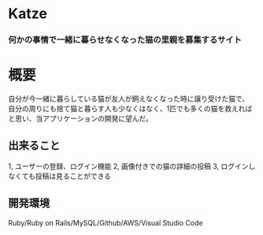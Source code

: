 # Katze
### 何かの事情で一緒に暮らせなくなった猫の里親を募集するサイト
# 概要
自分が今一緒に暮らしている猫が友人が飼えなくなった時に譲り受けた猫で、
自分の周りにも捨て猫と暮らす人も少なくはなく、1匹でも多くの猫を救えればと思い、当アプリケーションの開発に望んだ。
## 出来ること
1, ユーザーの登録、ログイン機能
2, 画像付きでの猫の詳細の投稿
3, ログインしなくても投稿は見ることができる
## 開発環境
Ruby/Ruby on Rails/MySQL/Github/AWS/Visual Studio Code


